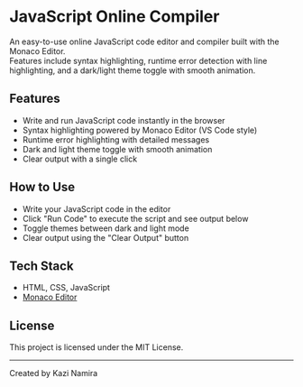 # JavaScript Online Compiler

An easy-to-use online JavaScript code editor and compiler built with the Monaco Editor.  
Features include syntax highlighting, runtime error detection with line highlighting, and a dark/light theme toggle with smooth animation.

## Features
- Write and run JavaScript code instantly in the browser
- Syntax highlighting powered by Monaco Editor (VS Code style)
- Runtime error highlighting with detailed messages
- Dark and light theme toggle with smooth animation
- Clear output with a single click

## How to Use
- Write your JavaScript code in the editor
- Click "Run Code" to execute the script and see output below
- Toggle themes between dark and light mode
- Clear output using the "Clear Output" button

## Tech Stack
- HTML, CSS, JavaScript
- [Monaco Editor](https://microsoft.github.io/monaco-editor/)

## License
This project is licensed under the MIT License.

---

Created by Kazi Namira
